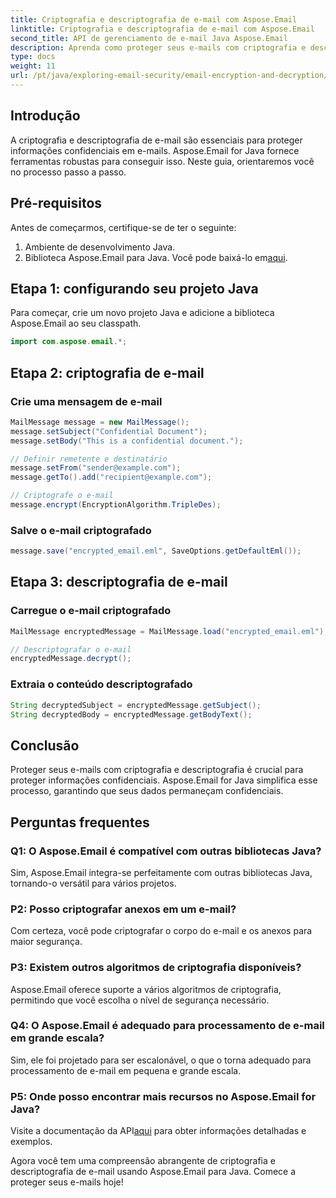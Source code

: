 ```yaml
---
title: Criptografia e descriptografia de e-mail com Aspose.Email
linktitle: Criptografia e descriptografia de e-mail com Aspose.Email
second_title: API de gerenciamento de e-mail Java Aspose.Email
description: Aprenda como proteger seus e-mails com criptografia e descriptografia de e-mail usando Aspose.Email para Java. Guia passo a passo, código-fonte e perguntas frequentes incluídas.
type: docs
weight: 11
url: /pt/java/exploring-email-security/email-encryption-and-decryption/
---
```


## Introdução

A criptografia e descriptografia de e-mail são essenciais para proteger informações confidenciais em e-mails. Aspose.Email for Java fornece ferramentas robustas para conseguir isso. Neste guia, orientaremos você no processo passo a passo.

## Pré-requisitos

Antes de começarmos, certifique-se de ter o seguinte:

1. Ambiente de desenvolvimento Java.
2.  Biblioteca Aspose.Email para Java. Você pode baixá-lo em[aqui](https://releases.aspose.com/email/java/).

## Etapa 1: configurando seu projeto Java

Para começar, crie um novo projeto Java e adicione a biblioteca Aspose.Email ao seu classpath.

```java
import com.aspose.email.*;
```

## Etapa 2: criptografia de e-mail

### Crie uma mensagem de e-mail

```java
MailMessage message = new MailMessage();
message.setSubject("Confidential Document");
message.setBody("This is a confidential document.");

// Definir remetente e destinatário
message.setFrom("sender@example.com");
message.getTo().add("recipient@example.com");

// Criptografe o e-mail
message.encrypt(EncryptionAlgorithm.TripleDes);
```

### Salve o e-mail criptografado

```java
message.save("encrypted_email.eml", SaveOptions.getDefaultEml());
```

## Etapa 3: descriptografia de e-mail

### Carregue o e-mail criptografado

```java
MailMessage encryptedMessage = MailMessage.load("encrypted_email.eml");

// Descriptografar o e-mail
encryptedMessage.decrypt();
```

### Extraia o conteúdo descriptografado

```java
String decryptedSubject = encryptedMessage.getSubject();
String decryptedBody = encryptedMessage.getBodyText();
```

## Conclusão

Proteger seus e-mails com criptografia e descriptografia é crucial para proteger informações confidenciais. Aspose.Email for Java simplifica esse processo, garantindo que seus dados permaneçam confidenciais.

## Perguntas frequentes

### Q1: O Aspose.Email é compatível com outras bibliotecas Java?

Sim, Aspose.Email integra-se perfeitamente com outras bibliotecas Java, tornando-o versátil para vários projetos.

### P2: Posso criptografar anexos em um e-mail?

Com certeza, você pode criptografar o corpo do e-mail e os anexos para maior segurança.

### P3: Existem outros algoritmos de criptografia disponíveis?

Aspose.Email oferece suporte a vários algoritmos de criptografia, permitindo que você escolha o nível de segurança necessário.

### Q4: O Aspose.Email é adequado para processamento de e-mail em grande escala?

Sim, ele foi projetado para ser escalonável, o que o torna adequado para processamento de e-mail em pequena e grande escala.

### P5: Onde posso encontrar mais recursos no Aspose.Email for Java?

 Visite a documentação da API[aqui](https://reference.aspose.com/email/java/) para obter informações detalhadas e exemplos.

Agora você tem uma compreensão abrangente de criptografia e descriptografia de e-mail usando Aspose.Email para Java. Comece a proteger seus e-mails hoje!